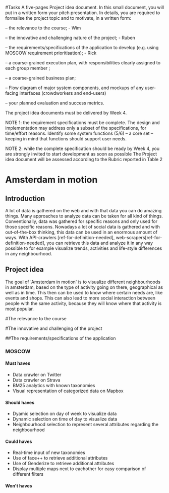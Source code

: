 #Tasks
A five-pages Project idea document. In this small document, you will put in a written
form your pitch presentation. In details, you are required to formalise the project topic and
to motivate, in a written form:

– the relevance to the course; - Wim

– the innovative and challenging nature of the project; - Ruben

– the requirements/specifications of the application to develop (e.g. using MOSCOW
requirement prioritisation); - Rick

– a coarse-grained execution plan, with responsibilities clearly assigned to each group
member ;

– a coarse-grained business plan;

– Flow diagram of major system components, and mockups of any user-facing interfaces
(crowdworkers and end-users)

– your planned evaluation and success metrics.

The project idea documents must be delivered by Week 4.

NOTE 1: the requirement specifications must be complete. The design and implementation
may address only a subset of the specifications, for time/effort reasons. Identify some system
functions (5/6) – a core set – keeping in mind that functions should support user needs.

NOTE 2: while the complete specification should be ready by Week 4, you are strongly
invited to start development as soon as possible
The Project idea document will be assessed according to the Rubric reported in Table 2

# Amsterdam in motion

## Introduction

A lot of data is gathered on the web and with that data you can do amazing things. Many approaches to analyze data can be taken for all kind of things. Conventionally, data was gathered for specific reasons and only used for those specific reasons. Nowadays a lot of social data is gathered and with out-of-the-box thinking, this data can be used in an enormous amount of ways. With API-crawlers [ref-for-definition-needed], web-scrapers[ref-for-definition-needed], you can retrieve this data and analyze it in any way possible to for example visualize trends, activities and life-style differences in any neighbourhood.

## Project idea
The goal of 'Amsterdam in motion' is to visualize different neighbourhoods in amsterdam, based on the type of activity going on there, geographical as well as in time. This then can be used to know where certain needs are, like events and shops. This can also lead to more social interaction between people with the same activity, because they will know where that activity is most popular.

#The relevance to the course

#The innovative and challenging of the project

##The requirements/specifications of the application

### MOSCOW

#### Must haves

- Data crawler on Twitter
- Data crawler on Strava
- BM25 analytics with known taxonomies
- Visual representation of categorized data on Mapbox

#### Should haves

- Dyamic selection on day of week to visualize data
- Dynamic selection on time of day to visualize data
- Neighbourhood selection to represent several attributes regarding the neighbourhood

#### Could haves

- Real-time input of new taxonomies
- Use of face++ to retrieve additional attributes
- Use of Genderize to retrieve additional attributes
- Display multiple maps next to eachother for easy comparison of different filters

#### Won't haves